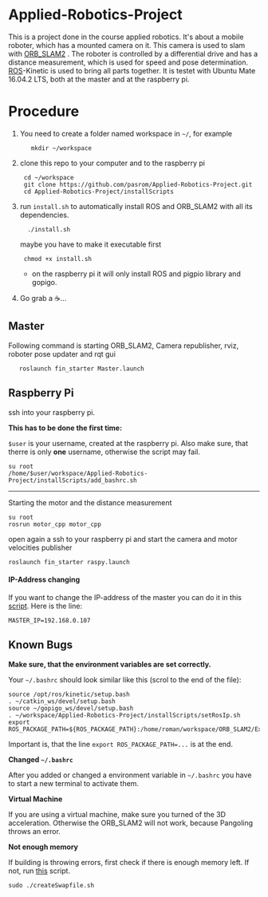 
# Applied-Robotics-Project
This is a project done in the course applied robotics. It's about a mobile roboter, which has a mounted camera on it. This camera is used to slam with [ORB_SLAM2](https://github.com/pasrom/ORB_SLAM2) . The roboter is controlled by a differential drive and has a distance measurement, which is used for speed and pose determination. [ROS](http://www.ros.org)-Kinetic is used to bring all parts together. It is testet with Ubuntu Mate 16.04.2 LTS, both at the master and at the raspberry pi.

# Procedure

 1.  You need to create a folder named workspace in `~/`, for example
			
			mkdir ~/workspace
 2. clone this repo to your computer and to the raspberry pi
	 
		 cd ~/workspace
		 git clone https://github.com/pasrom/Applied-Robotics-Project.git
		 cd Applied-Robotics-Project/installScripts
		 
 3. run `install.sh` to automatically install ROS and ORB_SLAM2 with all its dependencies.

		  ./install.sh

	maybe you have to make it executable first

		 chmod +x install.sh
	- on the raspberry pi it will only install ROS and pigpio library and gopigo.

 4. Go grab a :coffee:...

## Master
Following command is starting ORB_SLAM2, Camera republisher, rviz, roboter pose updater and rqt gui
	   
	   roslaunch fin_starter Master.launch
## Raspberry Pi
ssh into your raspberry pi.

**This has to be done the first time:**
	
   `$user` is your username, created at the raspberry pi. Also make sure, that therre is only **one** username, otherwise the script may fail.
	
	su root
	/home/$user/workspace/Applied-Robotics-Project/installScripts/add_bashrc.sh


----------


Starting the motor and the distance measurement

    su root
    rosrun motor_cpp motor_cpp
open again a ssh to your raspberry pi and start the camera and motor velocities publisher
   
    roslaunch fin_starter raspy.launch
#### IP-Address changing
If you want to change the IP-address of the master you can do it in this [script](https://github.com/pasrom/Applied-Robotics-Project/blob/master/installScripts/setRosIp.sh). Here is the line:

	MASTER_IP=192.168.0.107

## Known Bugs

 **Make sure, that the environment variables are set correctly.**
 
 Your `~/.bashrc` should look similar like this (scrol to the end of the file):
 
	source /opt/ros/kinetic/setup.bash
	. ~/catkin_ws/devel/setup.bash
	source ~/gopigo_ws/devel/setup.bash
	. ~/workspace/Applied-Robotics-Project/installScripts/setRosIp.sh
	export ROS_PACKAGE_PATH=${ROS_PACKAGE_PATH}:/home/roman/workspace/ORB_SLAM2/Examples/ROS

Important is, that the line `export ROS_PACKAGE_PATH=...` is at the end.

**Changed `~/.bashrc`**


After you added or changed a environment variable in `~/.bashrc` you have to start a new terminal to activate them.


 **Virtual Machine**
 
If you are using a virtual machine, make sure you turned of the 3D acceleration. Otherwise the ORB_SLAM2 will not work, because Pangoling throws an error.

**Not enough memory**


If building is throwing errors, first check if there is enough memory left. If not, run [this](https://github.com/pasrom/Applied-Robotics-Project/blob/master/installScripts/createSwapfile.sh) script.

	sudo ./createSwapfile.sh
